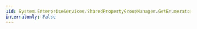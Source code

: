 ```yaml
---
uid: System.EnterpriseServices.SharedPropertyGroupManager.GetEnumerator
internalonly: False
---
```

